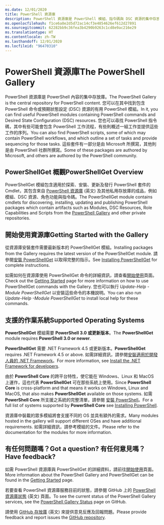 ```yaml
---
ms.date: 12/01/2020
title: PowerShell 資源庫
description: PowerShell 資源庫是 PowerShell 模組、指令碼與 DSC 資源的集中存放庫。
ms.openlocfilehash: f1ce6a8e2d5d72ac14cf3e4854626ef612d27891
ms.sourcegitcommit: 62282bb9c36fea3b4290b9263c1cd8e9ac216e29
ms.translationtype: HT
ms.contentlocale: zh-TW
ms.lasthandoff: 12/01/2020
ms.locfileid: "96470310"
---
```

# <a name="the-powershell-gallery"></a><span data-ttu-id="6639f-103">PowerShell 資源庫</span><span class="sxs-lookup"><span data-stu-id="6639f-103">The PowerShell Gallery</span></span>

<span data-ttu-id="6639f-104">PowerShell 資源庫是 PowerShell 內容的集中存放庫。</span><span class="sxs-lookup"><span data-stu-id="6639f-104">The PowerShell Gallery is the central repository for PowerShell content.</span></span> <span data-ttu-id="6639f-105">您可以在其中找到包含 PowerShell 命令或預期狀態設定 (DSC) 資源的有用 PowerShell 模組。</span><span class="sxs-lookup"><span data-stu-id="6639f-105">In it, you can find useful PowerShell modules containing PowerShell commands and Desired State Configuration (DSC) resources.</span></span>
<span data-ttu-id="6639f-106">您也可以尋找 PowerShell 指令碼，其中有些可能會包含 PowerShell 工作流程，有些則概述一組工作並提供這些工作的序列。</span><span class="sxs-lookup"><span data-stu-id="6639f-106">You can also find PowerShell scripts, some of which may contain PowerShell workflows, and which outline a set of tasks and provide sequencing for those tasks.</span></span> <span data-ttu-id="6639f-107">這些套件有一部分是由 Microsoft 所撰寫，其他則是由 PowerShell 社群所撰寫。</span><span class="sxs-lookup"><span data-stu-id="6639f-107">Some of these packages are authored by Microsoft, and others are authored by the PowerShell community.</span></span>

## <a name="powershellget-overview"></a><span data-ttu-id="6639f-108">PowerShellGet 概觀</span><span class="sxs-lookup"><span data-stu-id="6639f-108">PowerShellGet Overview</span></span>

<span data-ttu-id="6639f-109">PowerShellGet 模組包含適用於探索、安裝、更新及發行 PowerShell 套件的 Cmdlet，其包含來自 [PowerShell 資源庫](https://www.PowerShellGallery.com) \(英文\) 及其他私用存放庫的成品，例如模組、DSC 資源、角色功能與指令碼。</span><span class="sxs-lookup"><span data-stu-id="6639f-109">The PowerShellGet module contains cmdlets for discovering, installing, updating and publishing PowerShell packages which contain artifacts such as Modules, DSC Resources, Role Capabilities and Scripts from the [PowerShell Gallery](https://www.PowerShellGallery.com) and other private repositories.</span></span>

## <a name="getting-started-with-the-gallery"></a><span data-ttu-id="6639f-110">開始使用資源庫</span><span class="sxs-lookup"><span data-stu-id="6639f-110">Getting Started with the Gallery</span></span>

<span data-ttu-id="6639f-111">從資源庫安裝套件需要最新版本的 PowerShellGet 模組。</span><span class="sxs-lookup"><span data-stu-id="6639f-111">Installing packages from the Gallery requires the latest version of the PowerShellGet module.</span></span> <span data-ttu-id="6639f-112">請參閱[安裝 PowerShellGet](installing-psget.md) 以取得完整的指示。</span><span class="sxs-lookup"><span data-stu-id="6639f-112">See [Installing PowerShellGet](installing-psget.md) for complete instructions.</span></span>

<span data-ttu-id="6639f-113">如需如何在資源庫使用 PowerShellGet 命令的詳細資訊，請查看[開始使用](getting-started.md)頁面。</span><span class="sxs-lookup"><span data-stu-id="6639f-113">Check out the [Getting Started](getting-started.md) page for more information on how to use PowerShellGet commands with the Gallery.</span></span> <span data-ttu-id="6639f-114">您也可以執行 *Update-Help -Module PowerShellGet* 以安裝這些命令的本機說明。</span><span class="sxs-lookup"><span data-stu-id="6639f-114">You can also run *Update-Help -Module PowerShellGet* to install local help for these commands.</span></span>

## <a name="supported-operating-systems"></a><span data-ttu-id="6639f-115">支援的作業系統</span><span class="sxs-lookup"><span data-stu-id="6639f-115">Supported Operating Systems</span></span>

<span data-ttu-id="6639f-116">**PowerShellGet** 模組需要 **PowerShell 3.0 或更新版本**。</span><span class="sxs-lookup"><span data-stu-id="6639f-116">The **PowerShellGet** module requires **PowerShell 3.0 or newer**.</span></span>

<span data-ttu-id="6639f-117">**PowerShellGet** 需要 .NET Framework 4.5 或更新版本。</span><span class="sxs-lookup"><span data-stu-id="6639f-117">**PowerShellGet** requires .NET Framework 4.5 or above.</span></span> <span data-ttu-id="6639f-118">如需詳細資訊，請參閱[安裝適用於開發人員的 .NET Framework](/dotnet/framework/install/guide-for-developers)。</span><span class="sxs-lookup"><span data-stu-id="6639f-118">For more information, see [Install the .NET Framework for developers](/dotnet/framework/install/guide-for-developers).</span></span>

<span data-ttu-id="6639f-119">由於 **PowerShell Core** 的跨平台特性，使它能在 Windows、Linux 和 MacOS 上運作，這也代表 **PowerShellGet** 可在那些系統上使用。</span><span class="sxs-lookup"><span data-stu-id="6639f-119">Since **PowerShell Core** is cross-platform and that means it works on Windows, Linux and MacOS, that also makes **PowerShellGet** available on those systems.</span></span> <span data-ttu-id="6639f-120">如需 **PowerShell Core** 所支援之系統的完整清單，請參閱 [安裝 PowerShell](/powershell/scripting/install/installing-powershell)。</span><span class="sxs-lookup"><span data-stu-id="6639f-120">For a full list of systems supported by **PowerShell Core** see [Installing PowerShell](/powershell/scripting/install/installing-powershell).</span></span>

<span data-ttu-id="6639f-121">資源庫中裝載的眾多模組將會支援不同的 OS 並具有額外的需求。</span><span class="sxs-lookup"><span data-stu-id="6639f-121">Many modules hosted in the gallery will support different OSes and have additional requirements.</span></span>
<span data-ttu-id="6639f-122">如需詳細資訊，請參考模組的文件。</span><span class="sxs-lookup"><span data-stu-id="6639f-122">Please refer to the documentation for the modules for more information.</span></span>

## <a name="got-a-question-have-feedback"></a><span data-ttu-id="6639f-123">有任何問題嗎？</span><span class="sxs-lookup"><span data-stu-id="6639f-123">Got a question?</span></span> <span data-ttu-id="6639f-124">有任何意見嗎？</span><span class="sxs-lookup"><span data-stu-id="6639f-124">Have feedback?</span></span>

<span data-ttu-id="6639f-125">如需 PowerShell 資源庫與 PowerShellGet 的詳細資料，請前往[開始使用](getting-started.md)頁面。</span><span class="sxs-lookup"><span data-stu-id="6639f-125">More information about the PowerShell Gallery and PowerShellGet can be found in the [Getting Started](getting-started.md) page.</span></span>

<span data-ttu-id="6639f-126">若要查看 PowerShell 資源庫服務目前的狀態，請參閱 GitHub 上的 [PowerShell 資源庫狀態](https://github.com/PowerShell/PowerShellGallery/blob/master/psgallery_status.md) \(英文\) 頁面。</span><span class="sxs-lookup"><span data-stu-id="6639f-126">To see the current status of the PowerShell Gallery services, see the [PowerShell Gallery Status](https://github.com/PowerShell/PowerShellGallery/blob/master/psgallery_status.md) page on GitHub.</span></span>

<span data-ttu-id="6639f-127">請使用 [GitHub 存放庫](https://github.com/PowerShell/PowerShellGallery/issues) \(英文\) 來提供意見反應及回報問題。</span><span class="sxs-lookup"><span data-stu-id="6639f-127">Please provide feedback and report issues the [GitHub repository](https://github.com/PowerShell/PowerShellGallery/issues).</span></span>
